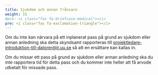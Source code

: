 ```yaml
---
title: Sjukdom och annan frånvaro
weight: 15
#pre: <i class="fas fa-briefcase-medical"></i>
pre: <i class="fas fa-exclamation-triangle"></i>
---
```


Om du inte kan närvara på ett inplanerat pass på grund av sjukdom eller annan
anledning ska detta skyndsamt rapporteras
till
[projektledare-introduktion-till-datorer@it.uu.se](mailto:projektledare-introduktion-till-datorer@it.uu.se) så
att en ersättare kan kallas in.

Om du missar ett pass på grund av sjukdom eller annan anledning ska du inte
rapportera tid för detta pass och du kommer inte heller att få arvode utbetalt
för missade pass.
